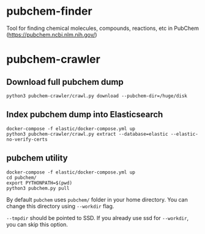 # pubchem-finder
Tool for finding chemical molecules, compounds, reactions, etc in PubChem (https://pubchem.ncbi.nlm.nih.gov/)

# pubchem-crawler

## Download full pubchem dump

```
python3 pubchem-crawler/crawl.py download --pubchem-dir=/huge/disk
```

## Index pubchem dump into Elasticsearch

```
docker-compose -f elastic/docker-compose.yml up 
python3 pubchem-crawler/crawl.py extract --database=elastic --elastic-no-verify-certs
```

## pubchem utility

```
docker-compose -f elastic/docker-compose.yml up 
cd pubchem/
export PYTHONPATH=$(pwd)
python3 pubchem.py pull
```

By default `pubchem` uses `pubchem/` folder in your home directory.
You can change this directory using `--workdir` flag.

`--tmpdir` should be pointed to SSD. If you already use ssd for `--workdir`, 
you can skip this option.   